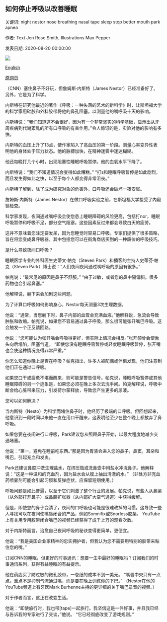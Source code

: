 ## 如何停止呼吸以改善睡眠

关键词: night nestor nose breathing nasal tape sleep stop better mouth park apnea

作者: Text Jen Rose Smith, Illustrations Max Pepper

发表日期: 2020-08-20 00:00:00

![](https://cdn.cnn.com/cnnnext/dam/assets/200820003435-20200820-mouth-breathing-sleep-disorders-super-tease.jpg)

[English](How%20to%20stop%20mouth%20breathing%20for%20better%20sleep.md)

[原网页](https://edition.cnn.com/2020/08/20/health/how-to-stop-mouth-breathing-sleep-wellness/index.html)

（CNN）塞住鼻子不好玩，但詹姆斯·内斯特（James Nestor）已经准备好了。另外，它是为了科学。

内斯特在研究他最近的著作《呼吸：一种失落的艺术的新科学》时，让斯坦福大学的科学家用硅胶和外科胶带将他的鼻孔阻塞，以测量他的嘴呼吸十天的影响。

内斯特说：“我们知道这不会很好，因为有一个非常坚实的科学基础，显示出从牙周疾病到代谢紊乱的所有口呼吸的有害作用。”令人惊讶的是，实验对他的影响有多快。

内斯特的血压上升了13点，使作家陷入了高血压的第一阶段。测量心率变异性表明他的身体处于压力状态。他的脉搏加快，在精神迷雾中迷迷糊糊。

他还每晚打几个小时，出现阻塞性睡眠呼吸暂停。他的血氧水平下降了。

内斯特说：“我们不知道情况会变得如此糟糕。” “打s和睡眠呼吸暂停是如此剧烈，而且发生得如此之快，以至于每个人都变得非常沮丧。”

内斯特了解到，除了成为研究对象的危害外，口呼吸还会破坏一夜安眠。

詹姆斯·内斯特（James Nestor）在做口呼吸实验之前，在斯坦福大学接受了内窥镜检查。

科学家发现，夜间通过嘴呼吸会使您患上睡眠障碍的风险更高，包括打nor，睡眠呼吸暂停和呼吸不足，部分空气阻塞。这些因素反过来都会导致白天的疲劳。

这并不意味着您注定要发呆，因为您睡觉时容易口呼吸。专家们提供了很多策略，旨在将您变成鼻呼吸器，其中包括您可以在街角商店买到的一种廉价的呼吸技巧。

是什么导致夜间口呼吸？

睡眠医学专业的外科医生史蒂文·帕克（Steven Park）和播客的主持人史蒂芬·帕克（Steven Park）博士说：“人们夜间夜间通过嘴呼吸的原因有很多。”

帕克说：“最常见的原因是鼻子不舒服。” “由于过敏，或者您的鼻中隔偏斜。很多药物也会引起鼻塞。”

他解释说，躺下来会加剧这些问题。

为了计算口呼吸如何影响身心，Nestor每天测量3次生理数据。

他说：“通常，当您躺下时，鼻子内部的血管会充满血液。”他解释说，急流会导致肿胀和收缩。帕克说，如果您不容易通过鼻子呼吸，那么很可能张开嘴巴呼吸。这会触发一个正反馈回路。

他说：“您可能认为张开嘴会呼吸得更好，但实际上情况会相反。”张开颌骨会使舌头向后塌陷，阻塞气道。 “即使您没有睡眠呼吸暂停或轻度睡眠呼吸暂停，张开嘴也会使这种情况变得非常严重。”

你怎么知道你晚上是否在呼吸？帕克指出，许多人被配偶或伴侣发现，他们注意到他们正在通过口呼吸。

如果您口干或疲惫不堪而醒来，则可能是警告信号。帕克说，睡眠呼吸暂停或其他睡眠障碍的另一个迹象是，如果您必须在晚上多次去洗手间。帕克解释说，呼吸中断会给心脏带来压力，引发荷尔蒙释放，导致您产生更多的尿液。

您可以如何解决？

当内斯特（Nesto）为科学而堵住鼻子时，他经历了极端的口呼吸。但回想起来，他意识到一段时间以来他一直在用口干醒来，这表明他至少在整个晚上都放弃了鼻呼吸。

如果您要在夜间进行口呼吸，Park建议您从照顾鼻子开始，以最大程度地减少交通堵塞。

他说：“第一，避免在睡前吃东西。”那是因为胃液会进入您的鼻子，鼻窦，耳朵和嘴巴，引起充血和发炎。

Park还建议鼻腔冲洗生理盐水，在挤压瓶或洗鼻壶中用盐水冲洗鼻子。他解释说：“这是一种温和的充血剂，因为盐水会从膜上抽出清澈的水。” （非处方非充血药喷雾剂可能会引起习惯和反弹症状，应保留短期使用。）

呼吸问题是如此普遍，以至于它们刺激了整个行业的发展。帕克说，有些人从鼻梁（从外部打开鼻子）或鼻腔扩张器（从内部扩大空气通道）中获得缓解。

但是，即使您的鼻子变清了，夜间的口呼吸也可能是很难改掉的习惯。这导致一些人寻找可以在夜间使嘴唇闭合的产品，例如Somnifix或Snorless胶条。 YouTube上有关用专用胶带闭合嘴巴的视频已经获得了成千上万的观看次数。

对于内斯特而言，治愈自己夜间呼吸的秘诀变得更简单，更便宜。

他说：“我是美国企业家精神的忠实拥护者，但我认为您不需要用特别的胶带来粘住您的嘴。”

订阅CNN的睡眠，但更好的时事通讯：想要一生中最好的睡眠吗？订阅我们的时事通讯系列，获得有益睡眠的有益提示。

他在药店买了防过敏的微孔胶带，一卷纸的成本不到一美元。 “嘴唇中央只有一点点。重点不是抑制气流通过嘴，而是要在晚上训练你的下巴。” （Nestor在他的YouTube频道上有牙医Mark Burhenne主持的更详细的关于嘴巴录音的视频。）

对于作者而言，这正在改变生活。

他说：“即使旅行时，我也带[tape]一起旅行。我坚信这是一件好事，并且我已经与告诉我的专家进行了交谈，”他说。 “它已经彻底改变了游戏规则。”
